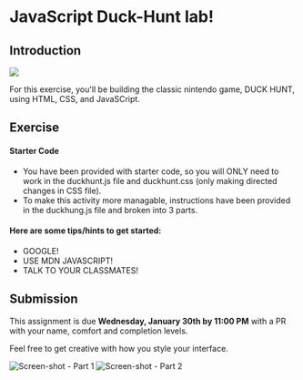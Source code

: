 # JavaScript Duck-Hunt lab!

## Introduction

![](https://media.giphy.com/media/TWxWXeuF8rIhG/giphy.gif)

For this exercise, you'll be building the classic nintendo game, DUCK HUNT, using HTML, CSS, and JavaSCript.

## Exercise

#### Starter Code

- You have been provided with starter code, so you will ONLY need to work in the duckhunt.js file and duckhunt.css (only making directed changes in CSS file).
- To make this activity more managable, instructions have been provided in the duckhung.js file and broken into 3 parts. 

#### Here are some **tips/hints** to get started:

- GOOGLE!
- USE MDN JAVASCRIPT!
- TALK TO YOUR CLASSMATES!

## Submission

This assignment is due **Wednesday, January 30th by 11:00 PM** with a PR with your name, comfort and completion levels.

Feel free to get creative with how you style your interface.  

![Screen-shot](./images/duck-hunt-part-1.png) - Part 1
![Screen-shot](./images/duck-hunt-part-2.png) - Part 2
